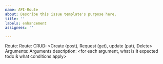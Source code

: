 ```yaml
---
name: API-Route
about: Describe this issue template's purpose here.
title: ''
labels: enhancement
assignees: ''

---
```


Route: <Name>
Route: <Description>
CRUD: <Create (post), Request (get), update (put), Delete>
	Arguments: <list>
	Arguments description: <for each argument, what is it expected todo & what conditions apply>
